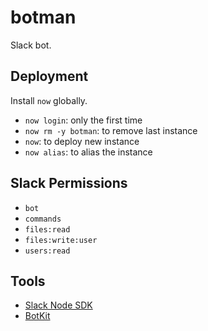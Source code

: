 # botman
Slack bot.

## Deployment

Install `now` globally.

* `now login`: only the first time
* `now rm -y botman`: to remove last instance
* `now`: to deploy new instance
* `now alias`: to alias the instance

## Slack Permissions

* `bot`
* `commands`
* `files:read`
* `files:write:user`
* `users:read`

## Tools

* [Slack Node SDK](https://github.com/slackapi/node-slack-sdk)
* [BotKit](https://github.com/howdyai/botkit/blob/master/docs/readme-slack.md)
